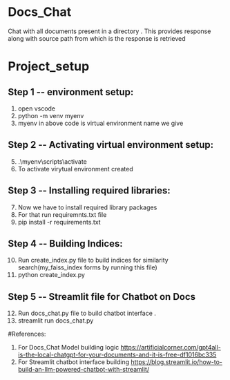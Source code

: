 # Docs_Chat
Chat with all documents present in a directory . This provides response along with source path from which is the response is retrieved

# Project_setup

## Step 1 -- environment setup:
1. open vscode
2. python -m venv myenv
3. myenv in above code is virtual environment name we give
   
## Step 2 -- Activating virtual environment setup:
5. .\myenv\scripts\activate
6. To activate virytual environment created

## Step 3 -- Installing required libraries: 
7. Now we have to install required library packages
8. For that run requiremnts.txt file
9. pip install -r requirements.txt

## Step 4 -- Building Indices:
10. Run create_index.py file to build indices for similarity search(my_faiss_index forms by running this file)
11. python create_index.py

## Step 5 -- Streamlit file for Chatbot on Docs
12. Run docs_chat.py file to build chatbot interface .
13. streamlit run docs_chat.py

#References:
1. For Docs_Chat Model building logic
https://artificialcorner.com/gpt4all-is-the-local-chatgpt-for-your-documents-and-it-is-free-df1016bc335
2. For Streamlit chatbot interface building
https://blog.streamlit.io/how-to-build-an-llm-powered-chatbot-with-streamlit/
   
